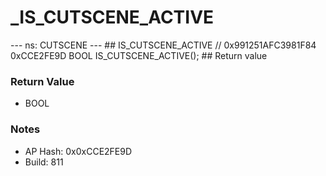 # _IS_CUTSCENE_ACTIVE

--- ns: CUTSCENE --- ## IS_CUTSCENE_ACTIVE  // 0x991251AFC3981F84 0xCCE2FE9D BOOL IS_CUTSCENE_ACTIVE();   ## Return value

### Return Value
* BOOL

### Notes
* AP Hash: 0x0xCCE2FE9D
* Build: 811


